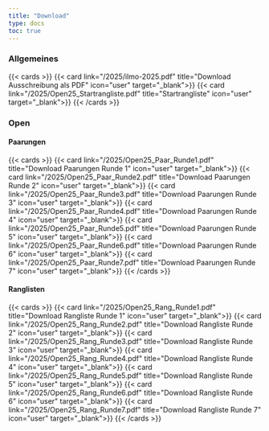 ```yaml
---
title: "Download"
type: docs
toc: true
---
```


### Allgemeines

{{< cards >}}
{{< card link="/2025/ilmo-2025.pdf" title="Download Ausschreibung als PDF" icon="user" target="_blank">}}
{{< card link="/2025/Open25_Startrangliste.pdf" title="Startrangliste" icon="user" target="_blank">}}
{{< /cards >}}


### Open
#### Paarungen
{{< cards >}}
{{< card link="/2025/Open25_Paar_Runde1.pdf" title="Download Paarungen Runde 1" icon="user" target="_blank">}}
{{< card link="/2025/Open25_Paar_Runde2.pdf" title="Download Paarungen Runde 2" icon="user" target="_blank">}}
{{< card link="/2025/Open25_Paar_Runde3.pdf" title="Download Paarungen Runde 3" icon="user" target="_blank">}}
{{< card link="/2025/Open25_Paar_Runde4.pdf" title="Download Paarungen Runde 4" icon="user" target="_blank">}}
{{< card link="/2025/Open25_Paar_Runde5.pdf" title="Download Paarungen Runde 5" icon="user" target="_blank">}}
{{< card link="/2025/Open25_Paar_Runde6.pdf" title="Download Paarungen Runde 6" icon="user" target="_blank">}}
{{< card link="/2025/Open25_Paar_Runde7.pdf" title="Download Paarungen Runde 7" icon="user" target="_blank">}}
{{< /cards >}}

#### Ranglisten
{{< cards >}}
{{< card link="/2025/Open25_Rang_Runde1.pdf" title="Download Rangliste Runde 1" icon="user" target="_blank">}}
{{< card link="/2025/Open25_Rang_Runde2.pdf" title="Download Rangliste Runde 2" icon="user" target="_blank">}}
{{< card link="/2025/Open25_Rang_Runde3.pdf" title="Download Rangliste Runde 3" icon="user" target="_blank">}}
{{< card link="/2025/Open25_Rang_Runde4.pdf" title="Download Rangliste Runde 4" icon="user" target="_blank">}}
{{< card link="/2025/Open25_Rang_Runde5.pdf" title="Download Rangliste Runde 5" icon="user" target="_blank">}}
{{< card link="/2025/Open25_Rang_Runde6.pdf" title="Download Rangliste Runde 6" icon="user" target="_blank">}}
{{< card link="/2025/Open25_Rang_Runde7.pdf" title="Download Rangliste Runde 7" icon="user" target="_blank">}}
{{< /cards >}}